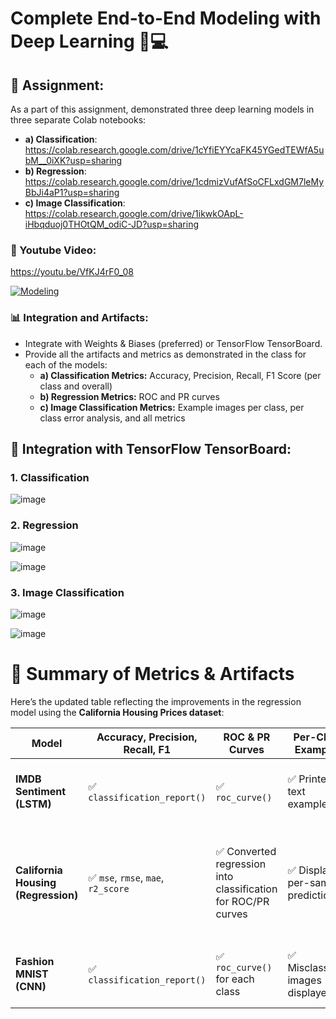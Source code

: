 # Complete End-to-End Modeling with Deep Learning 🧠💻

## 📝 Assignment:
As a part of this assignment, demonstrated three deep learning models in three separate Colab notebooks:
- **a) Classification**: https://colab.research.google.com/drive/1cYfiEYYcaFK45YGedTEWfA5ubM__0iXK?usp=sharing 
- **b) Regression**: https://colab.research.google.com/drive/1cdmizVufAfSoCFLxdGM7leMyBbJi4aP1?usp=sharing 
- **c) Image Classification**: https://colab.research.google.com/drive/1ikwkOApL-iHbqduoj0THOtQM_odiC-JD?usp=sharing 

### 🎥 Youtube Video:

https://youtu.be/VfKJ4rF0_08 

[![Modeling](https://img.youtube.com/vi/VfKJ4rF0_08/0.jpg)](https://www.youtube.com/watch?v=VfKJ4rF0_08) 

 
### 📊 Integration and Artifacts:
- Integrate with Weights & Biases (preferred) or TensorFlow TensorBoard.
- Provide all the artifacts and metrics as demonstrated in the class for each of the models:
  - **a) Classification Metrics:** Accuracy, Precision, Recall, F1 Score (per class and overall)
  - **b) Regression Metrics:** ROC and PR curves
  - **c) Image Classification Metrics:** Example images per class, per class error analysis, and all metrics

## 🚀 Integration with TensorFlow TensorBoard:

### 1. Classification

![image](https://github.com/user-attachments/assets/0c89271a-08a5-410b-af0a-55c7d3208589)

### 2. Regression

![image](https://github.com/user-attachments/assets/08d9934b-1ffc-4c3c-a34a-d4b97a76d0cc)


![image](https://github.com/user-attachments/assets/87f7d374-0e63-4ace-9ba6-3810aa3494dc)

### 3. Image Classification

![image](https://github.com/user-attachments/assets/ef87c8db-d1db-4e62-aff4-0000b4a86bb7)


![image](https://github.com/user-attachments/assets/02d11737-71e3-4274-b783-a0c7ff8bf272)

# 📌 Summary of Metrics & Artifacts

Here’s the updated table reflecting the improvements in the regression model using the **California Housing Prices dataset**:

| **Model**                      | **Accuracy, Precision, Recall, F1** | **ROC & PR Curves** | **Per-Class Examples** | **Error Analysis** |
|---------------------------------|-------------------------------------|---------------------|-----------------------|---------------------|
| **IMDB Sentiment (LSTM)**       | ✅ `classification_report()`        | ✅ `roc_curve()`    | ✅ Printed text examples | ✅ Confusion Matrix & error distribution |
| **California Housing (Regression)** | ✅ `mse`, `rmse`, `mae`, `r2_score` | ✅ Converted regression into classification for ROC/PR curves | ✅ Displayed per-sample predictions | ✅ Residual analysis, scatter plots, confusion matrix for binned price categories |
| **Fashion MNIST (CNN)**         | ✅ `classification_report()`        | ✅ `roc_curve()` for each class | ✅ Misclassified images displayed | ✅ Confusion Matrix & per-class error rate |



